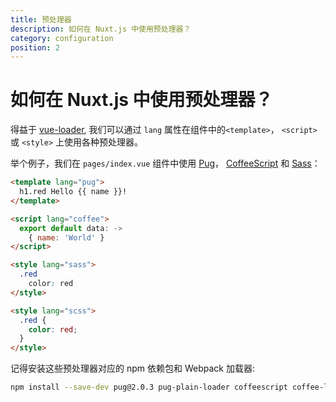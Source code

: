 ```yaml
---
title: 预处理器
description: 如何在 Nuxt.js 中使用预处理器？
category: configuration
position: 2
---
```


# 如何在 Nuxt.js 中使用预处理器？

得益于 [vue-loader](http://vue-loader.vuejs.org/en/configurations/pre-processors.html), 我们可以通过 `lang` 属性在组件中的`<template>`， `<script>` 或 `<style>` 上使用各种预处理器。

举个例子，我们在 `pages/index.vue` 组件中使用 [Pug](https://github.com/pugjs/pug)， [CoffeeScript](http://coffeescript.org) 和 [Sass](http://sass-lang.com/)：

```html
<template lang="pug">
  h1.red Hello {{ name }}!
</template>

<script lang="coffee">
  export default data: ->
    { name: 'World' }
</script>

<style lang="sass">
  .red
    color: red
</style>

<style lang="scss">
  .red {
    color: red;
  }
</style>
```

记得安装这些预处理器对应的 npm 依赖包和 Webpack 加载器:

```bash
npm install --save-dev pug@2.0.3 pug-plain-loader coffeescript coffee-loader sass sass-loader fibers
```
